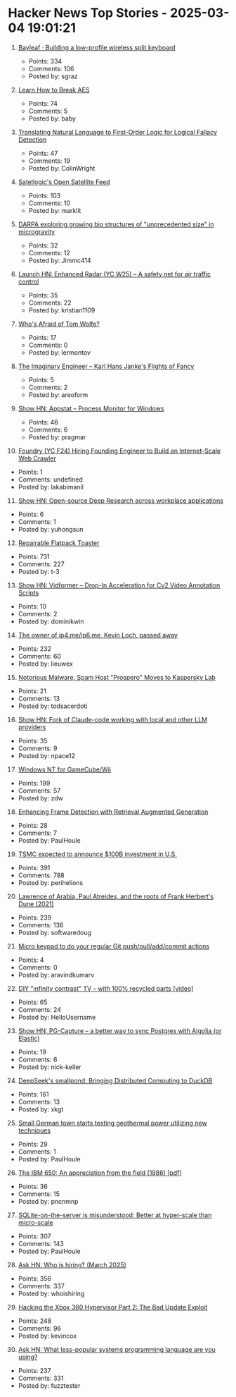 # Hacker News Top Stories - 2025-03-04 19:01:21

1. [Bayleaf · Building a low-profile wireless split keyboard](https://www.graz.io/articles/bayleaf-wireless-keyboard)
   - Points: 334
   - Comments: 106
   - Posted by: sgraz

2. [Learn How to Break AES](https://davidwong.fr/blockbreakers/)
   - Points: 74
   - Comments: 5
   - Posted by: baby

3. [Translating Natural Language to First-Order Logic for Logical Fallacy Detection](https://arxiv.org/abs/2405.02318)
   - Points: 47
   - Comments: 19
   - Posted by: ColinWright

4. [Satellogic's Open Satellite Feed](https://tech.marksblogg.com/satellogic-open-data-feed.html)
   - Points: 103
   - Comments: 10
   - Posted by: marklit

5. [DARPA exploring growing bio structures of "unprecedented size" in microgravity](https://sam.gov/opp/426e5868fcf74dd4ada3768b00b09234/view)
   - Points: 32
   - Comments: 12
   - Posted by: Jimmc414

6. [Launch HN: Enhanced Radar (YC W25) – A safety net for air traffic control](undefined)
   - Points: 35
   - Comments: 22
   - Posted by: kristian1109

7. [Who's Afraid of Tom Wolfe?](https://commonreader.wustl.edu/c/whos-afraid-of-tom-wolfe/)
   - Points: 17
   - Comments: 0
   - Posted by: lermontov

8. [The Imaginary Engineer – Karl Hans Janke's Flights of Fancy](https://www.cabinetmagazine.org/issues/29/lee.php)
   - Points: 5
   - Comments: 2
   - Posted by: areoform

9. [Show HN: Appstat – Process Monitor for Windows](https://pragmar.com/appstat/)
   - Points: 46
   - Comments: 6
   - Posted by: pragmar

10. [Foundry (YC F24) Hiring Founding Engineer to Build an Internet-Scale Web Crawler](https://www.ycombinator.com/companies/foundry/jobs/xtwLIsF-founding-engineer-large-scale-web-scraping-crawling)
   - Points: 1
   - Comments: undefined
   - Posted by: lakabimanil

11. [Show HN: Open-source Deep Research across workplace applications](https://github.com/onyx-dot-app/onyx)
   - Points: 6
   - Comments: 1
   - Posted by: yuhongsun

12. [Repairable Flatpack Toaster](https://www.kaseyhou.com/#/repairable-flatpack-toaster/)
   - Points: 731
   - Comments: 227
   - Posted by: t-3

13. [Show HN: Vidformer – Drop-In Acceleration for Cv2 Video Annotation Scripts](https://github.com/ixlab/vidformer)
   - Points: 10
   - Comments: 2
   - Posted by: dominikwin

14. [The owner of ip4.me/ip6.me, Kevin Loch, passed away](https://ip4only.me/)
   - Points: 232
   - Comments: 60
   - Posted by: lieuwex

15. [Notorious Malware, Spam Host "Prospero" Moves to Kaspersky Lab](https://krebsonsecurity.com/2025/02/notorious-malware-spam-host-prospero-moves-to-kaspersky-lab/)
   - Points: 21
   - Comments: 13
   - Posted by: todsacerdoti

16. [Show HN: Fork of Claude-code working with local and other LLM providers](https://github.com/dnakov/anon-kode)
   - Points: 35
   - Comments: 9
   - Posted by: npace12

17. [Windows NT for GameCube/Wii](https://github.com/Wack0/entii-for-workcubes)
   - Points: 199
   - Comments: 57
   - Posted by: zdw

18. [Enhancing Frame Detection with Retrieval Augmented Generation](https://arxiv.org/abs/2502.12210)
   - Points: 28
   - Comments: 7
   - Posted by: PaulHoule

19. [TSMC expected to announce $100B investment in U.S.](https://www.wsj.com/tech/trump-chip-maker-tsmc-expected-to-announce-100-billion-investment-in-u-s-02a44399)
   - Points: 391
   - Comments: 788
   - Posted by: perihelions

20. [Lawrence of Arabia, Paul Atreides, and the roots of Frank Herbert's Dune (2021)](https://reactormag.com/lawrence-of-arabia-paul-atreides-and-the-roots-of-frank-herberts-dune/)
   - Points: 239
   - Comments: 136
   - Posted by: softwaredoug

21. [Micro keypad to do your regular Git push/pull/add/commit actions](https://www.gitsyncpad.xyz/)
   - Points: 4
   - Comments: 0
   - Posted by: aravindkumarv

22. [DIY "infinity contrast" TV – with 100% recycled parts [video]](https://www.youtube.com/watch?v=qXrn4MqY1Wo)
   - Points: 65
   - Comments: 24
   - Posted by: HelloUsername

23. [Show HN: PG-Capture – a better way to sync Postgres with Algolia (or Elastic)](https://pg-capture.onrender.com/)
   - Points: 19
   - Comments: 6
   - Posted by: nick-keller

24. [DeepSeek's smallpond: Bringing Distributed Computing to DuckDB](https://mehdio.substack.com/p/duckdb-goes-distributed-deepseeks)
   - Points: 161
   - Comments: 13
   - Posted by: xkgt

25. [Small German town starts testing geothermal power utilizing new techniques](https://apnews.com/article/energy-transition-gas-geothermal-geretsried-germany-heat-electricity-89a356c70851938963314b3882377247)
   - Points: 29
   - Comments: 1
   - Posted by: PaulHoule

26. [The IBM 650: An appreciation from the field (1986) [pdf]](https://ed-thelen.org/comp-hist/KnuthIBM650Appreciation.pdf)
   - Points: 36
   - Comments: 15
   - Posted by: pncnmnp

27. [SQLite-on-the-server is misunderstood: Better at hyper-scale than micro-scale](https://rivet.gg/blog/2025-02-16-sqlite-on-the-server-is-misunderstood)
   - Points: 307
   - Comments: 143
   - Posted by: PaulHoule

28. [Ask HN: Who is hiring? (March 2025)](undefined)
   - Points: 356
   - Comments: 337
   - Posted by: whoishiring

29. [Hacking the Xbox 360 Hypervisor Part 2: The Bad Update Exploit](https://icode4.coffee/?p=1081)
   - Points: 248
   - Comments: 96
   - Posted by: kevincox

30. [Ask HN: What less-popular systems programming language are you using?](undefined)
   - Points: 237
   - Comments: 331
   - Posted by: fuzztester

